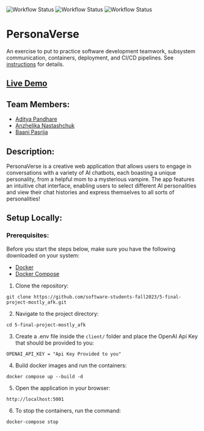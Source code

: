 
![Workflow Status](https://github.com/software-students-fall2023/5-final-project-mostly_afk/actions/workflows/webapp.yml/badge.svg?branch=main&kill_cache=1)
![Workflow Status](https://github.com/software-students-fall2023/5-final-project-mostly_afk/actions/workflows/client.yml/badge.svg?branch=main&kill_cache=1)
![Workflow Status](https://github.com/software-students-fall2023/5-final-project-mostly_afk/actions/workflows/ci-cd.yml/badge.svg?branch=main&kill_cache=1)

# PersonaVerse

An exercise to put to practice software development teamwork, subsystem communication, containers, deployment, and CI/CD pipelines. See [instructions](./instructions.md) for details.

## [Live Demo](http://159.65.44.240:5001/)

## Team Members: 

- [Aditya Pandhare](https://github.com/awesomeadi00)
- [Anzhelika Nastashchuk](https://github.com/annsts)
- [Baani Pasrija](https://github.com/zeepxnflrp)

## Description: 

PersonaVerse is a creative web application that allows users to engage in conversations with a variety of AI chatbots, each boasting a unique personality, from a helpful mom to a mysterious vampire. The app features an intuitive chat interface, enabling users to select different AI personalities and view their chat histories and express themselves to all sorts of personalities!

## Setup Locally: 

### Prerequisites: 

Before you start the steps below, make sure you have the following downloaded on your system: 

- [Docker](https://docs.docker.com/get-docker/)
- [Docker Compose](https://docs.docker.com/compose/install/)

1. Clone the repository:
```
git clone https://github.com/software-students-fall2023/5-final-project-mostly_afk.git
```

2. Navigate to the project directory: 
```
cd 5-final-project-mostly_afk
```

3. Create a .env file inside the `client/` folder and place the OpenAI Api Key that should be provided to you:
```
OPENAI_API_KEY = "Api Key Provided to you"
```

4. Build docker images and run the containers:
```
docker compose up --build -d
```

5. Open the application in your browser:
```
http://localhost:5001
```

6. To stop the containers, run the command: 
```
docker-compose stop
```
